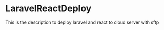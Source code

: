 # LaravelReactDeploy
This is the description to deploy laravel and react to cloud server with sftp

# 
